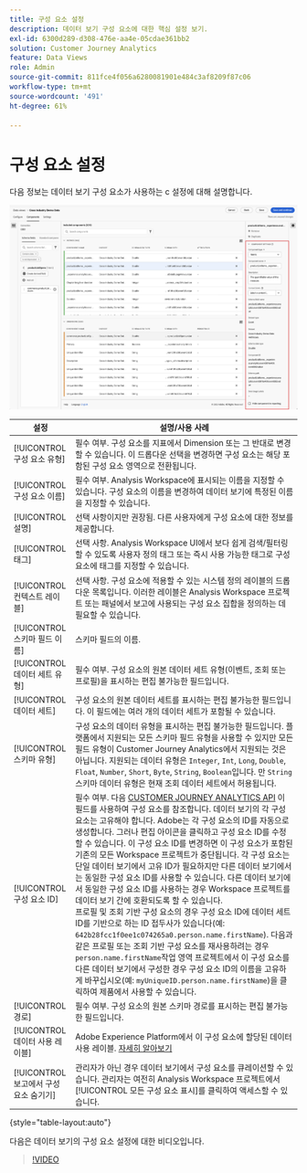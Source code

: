 ```yaml
---
title: 구성 요소 설정
description: 데이터 보기 구성 요소에 대한 핵심 설정 보기.
exl-id: 6300d289-d308-476e-aa4e-05cdae361bb2
solution: Customer Journey Analytics
feature: Data Views
role: Admin
source-git-commit: 811fce4f056a6280081901e484c3af8209f87c06
workflow-type: tm+mt
source-wordcount: '491'
ht-degree: 61%

---
```


# 구성 요소 설정

다음 정보는 데이터 보기 구성 요소가 사용하는 c 설정에 대해 설명합니다.

![이 섹션에 설명된 구성 요소 설정](../assets/component-settings.png)

| 설정 | 설명/사용 사례 |
| --- | --- |
| [!UICONTROL 구성 요소 유형] | 필수 여부. 구성 요소를 지표에서 Dimension 또는 그 반대로 변경할 수 있습니다. 이 드롭다운 선택을 변경하면 구성 요소는 해당 포함된 구성 요소 영역으로 전환됩니다. |
| [!UICONTROL 구성 요소 이름] | 필수 여부. Analysis Workspace에 표시되는 이름을 지정할 수 있습니다. 구성 요소의 이름을 변경하여 데이터 보기에 특정된 이름을 지정할 수 있습니다. |
| [!UICONTROL 설명] | 선택 사항이지만 권장됨. 다른 사용자에게 구성 요소에 대한 정보를 제공합니다. |
| [!UICONTROL 태그] | 선택 사항. Analysis Workspace UI에서 보다 쉽게 검색/필터링할 수 있도록 사용자 정의 태그 또는 즉시 사용 가능한 태그로 구성 요소에 태그를 지정할 수 있습니다. |
| [!UICONTROL 컨텍스트 레이블] | 선택 사항. 구성 요소에 적용할 수 있는 시스템 정의 레이블의 드롭다운 목록입니다. 이러한 레이블은 Analysis Workspace 프로젝트 또는 패널에서 보고에 사용되는 구성 요소 집합을 정의하는 데 필요할 수 있습니다. |
| [!UICONTROL 스키마 필드 이름] | 스키마 필드의 이름. |
| [!UICONTROL 데이터 세트 유형] | 필수 여부. 구성 요소의 원본 데이터 세트 유형(이벤트, 조회 또는 프로필)을 표시하는 편집 불가능한 필드입니다. |
| [!UICONTROL 데이터 세트] | 구성 요소의 원본 데이터 세트를 표시하는 편집 불가능한 필드입니다. 이 필드에는 여러 개의 데이터 세트가 포함될 수 있습니다. |
| [!UICONTROL 스키마 유형] | 구성 요소의 데이터 유형을 표시하는 편집 불가능한 필드입니다. 플랫폼에서 지원되는 모든 스키마 필드 유형을 사용할 수 있지만 모든 필드 유형이 Customer Journey Analytics에서 지원되는 것은 아닙니다. 지원되는 데이터 유형은 `Integer`, `Int`, `Long`, `Double`, `Float`, `Number`, `Short`, `Byte`, `String`, `Boolean`입니다. 만 `String` 스키마 데이터 유형은 현재 조회 데이터 세트에서 허용됩니다. |
| [!UICONTROL 구성 요소 ID] | 필수 여부. 다음 [CUSTOMER JOURNEY ANALYTICS API](https://adobe.io/cja-apis/docs) 이 필드를 사용하여 구성 요소를 참조합니다. 데이터 보기의 각 구성 요소는 고유해야 합니다. Adobe는 각 구성 요소의 ID를 자동으로 생성합니다. 그러나 편집 아이콘을 클릭하고 구성 요소 ID를 수정할 수 있습니다. 이 구성 요소 ID를 변경하면 이 구성 요소가 포함된 기존의 모든 Workspace 프로젝트가 중단됩니다. 각 구성 요소는 단일 데이터 보기에서 고유 ID가 필요하지만 다른 데이터 보기에서는 동일한 구성 요소 ID를 사용할 수 있습니다. 다른 데이터 보기에서 동일한 구성 요소 ID를 사용하는 경우 Workspace 프로젝트를 데이터 보기 간에 호환되도록 할 수 있습니다. <br/>프로필 및 조회 기반 구성 요소의 경우 구성 요소 ID에 데이터 세트 ID를 기반으로 하는 ID 접두사가 있습니다(예: `642b28fcc1f0ee1c074265a0.person.name.firstName`). 다음과 같은 프로필 또는 조회 기반 구성 요소를 재사용하려는 경우 `person.name.firstName`작업 영역 프로젝트에서 이 구성 요소를 다른 데이터 보기에서 구성한 경우 구성 요소 ID의 이름을 고유하게 바꾸십시오(예: `myUniqueID.person.name.firstName`)을 클릭하여 제품에서 사용할 수 있습니다. |
| [!UICONTROL 경로] | 필수 여부. 구성 요소의 원본 스키마 경로를 표시하는 편집 불가능한 필드입니다. |
| [!UICONTROL 데이터 사용 레이블] | Adobe Experience Platform에서 이 구성 요소에 할당된 데이터 사용 레이블. [자세히 알아보기](/help/data-views/data-governance.md) |
| [!UICONTROL 보고에서 구성 요소 숨기기] | 관리자가 아닌 경우 데이터 보기에서 구성 요소를 큐레이션할 수 있습니다. 관리자는 여전히 Analysis Workspace 프로젝트에서 [!UICONTROL 모든 구성 요소 표시]를 클릭하여 액세스할 수 있습니다. |

{style="table-layout:auto"}

다음은 데이터 보기의 구성 요소 설정에 대한 비디오입니다.

>[!VIDEO](https://video.tv.adobe.com/v/333112/?quality=12)
